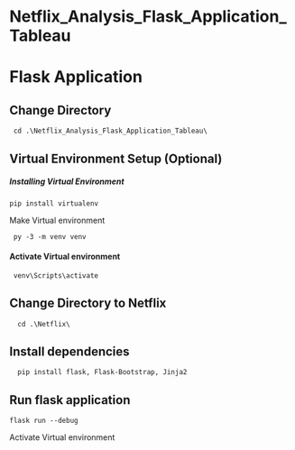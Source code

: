 # Netflix_Analysis_Flask_Application_Tableau

# Flask Application 

## Change Directory
```
 cd .\Netflix_Analysis_Flask_Application_Tableau\
```
## Virtual Environment Setup (Optional)
##### Installing Virtual Environment
```
pip install virtualenv
```
Make Virtual environment
```
 py -3 -m venv venv
```
#### Activate Virtual environment
```
 venv\Scripts\activate
```
## Change Directory to Netflix
```
  cd .\Netflix\
```
## Install dependencies
```
  pip install flask, Flask-Bootstrap, Jinja2 
```
## Run flask application 
```
flask run --debug
```

Activate Virtual environment

